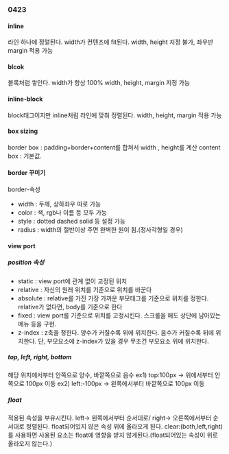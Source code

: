 ### 0423

#### inline

라인 하나에 정렬된다. width가 컨텐츠에 fit된다.
width, height 지정 불가, 좌우만 margin 적용 가능

#### blcok

블록처럼 쌓인다. width가 항상 100%
width, height, margin 지정 가능

#### inline-block

block태그이지만 inline처럼 라인에 맞춰 정렬된다.
width, height, margin 적용 가능

#### box sizing

border box : padding+border+content를 합쳐서 width , height를 계산
content box : 기본값.

#### border 꾸미기

border-속성

-  width : 두께, 상하좌우 따로 가능
-  color : 색, rgb나 이름 등 모두 가능
-  style : dotted dashed solid 등 설정 가능
-  radius : width의 절반이상 주면 완벽한 원이 됨.(정사각형일 경우)

#### view port

##### position 속성

-  static : view port에 관계 없이 고정된 위치
-  relative : 자신의 원래 위치를 기준으로 위치를 바꾼다
-  absolute : relative를 가진 가장 가까운 부모태그를 기준으로 위치를 정한다. relative가 없다면, body를 기준으로 한다
-  fixed : view port를 기준으로 위치를 고정시킨다. 스크롤을 해도 상단에 남아있는 메뉴 등을 구현.
-  z-index : z축을 정한다. 양수가 커질수록 위에 위치한다. 음수가 커질수록 뒤에 위치한다. 단, 부모요소에 z-index가 있을 경우 무조건 부모요소 위에 위치한다.

##### top, left, right, bottom

해당 위치에서부터 안쪽으로 양수, 바깥쪽으로 음수
ex1) top:100px -> 위에서부터 안쪽으로 100px 이동
ex2) left:-100px -> 왼쪽에서부터 바깥쪽으로 100px 이동

##### float

적용된 속성을 부유시킨다. left-> 왼쪽에서부터 순서대로/ right-> 오른쪽에서부터 순서대로 정렬된다.
float되어있지 않은 속성 위에 올라오게 된다.
clear:(both,left,right)를 사용하면 사용된 요소는 float에 영향을 받지 않게된다.(float되어있는 속성이 위로 올라오지 않는다.)
